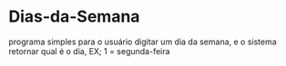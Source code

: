 # Dias-da-Semana
programa simples para o usuário digitar um dia da semana, e o sistema retornar qual é o dia, EX; 1 = segunda-feira
